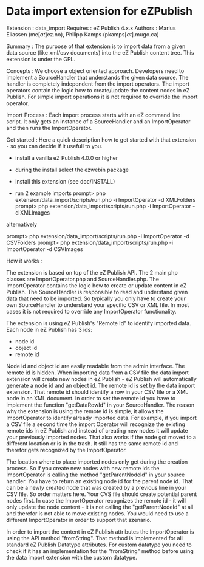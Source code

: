 Data import extension for eZPublish
=========

Extension : data_import
Requires  : eZ Publish 4.x.x
Authors   : Marius Eliassen (me[_at_]ez.no),
            Philipp Kamps (pkamps[_at_].mugo.ca)

Summary   :
The purpose of that extension is to import data from a
given data source (like xml/csv documents) into the eZ
Publish content tree. This extension is under the GPL.

Concepts :
We choose a object oriented approach. Developers need to
implement a SourceHandler that understands the given data
source. The handler is completely independent from the
import operators. The import operators contain the logic
how to create/update the content nodes in eZ Publish. For
simple import operations it is not required to override
the import operator.

Import Process :
Each import process starts with an eZ command line script.
It only gets an instance of a SourceHandler and an
ImportOperator and then runs the ImportOperator.

Get started :
Here a quick description how to get started with that
extension - so you can decide if it usefull to you.

- install a vanilla eZ Publish 4.0.0 or higher
 
- during the install select the ezwebin package
  
- install this extension (see doc/INSTALL)

- run 2 example imports
  prompt> php extension/data_import/scripts/run.php -i ImportOperator -d XMLFolders
  prompt> php extension/data_import/scripts/run.php -i ImportOperator -d XMLImages

alternatively

  prompt> php extension/data_import/scripts/run.php -i ImportOperator -d CSVFolders
  prompt> php extension/data_import/scripts/run.php -i ImportOperator -d CSVImages


How it works  :

The extension is based on top of the eZ Publish API. The 2 main
php classes are ImportOperator.php and SourceHandler.php. The
ImportOperator contains the logic how to create or update content
in eZ Publish. The SourceHandler is responsible to read and
understand given data that need to be imported. So typically you
only have to create your own SourceHandler to understand your
specific CSV or XML file. In most cases it is not required to
override any ImportOperator functionality.

The extension is using eZ Publish's "Remote Id" to identify
imported data. Each node in eZ Publish has 3 ids:

- node id
- object id
- remote id

Node id and object id are easily readable from the admin interface.
The remote id is hidden.
When importing data from a CSV file the data import extension will
create new nodes in eZ Publish - eZ Publish will automatically generate
a node id and an object id. The remote id is set by the data import
extension. That remote id should identify a row in your CSV file or
a XML node in an XML document. In order to set the remote id you have
to implement the function "getDataRowId" in your SourceHandler.
The reason why the extension is using the remote id is simple, it allows
the ImportOperator to identify already imported data. For example, if
you import a CSV file a second time the import Operator will recognize
the existing remote ids in eZ Publish and instead of creating new
nodes it will update your previously imported nodes. That also works
if the node got moved to a different location or is in the trash. It
still has the same remote id and therefor gets recognized by the
ImportOperator.

The location where to place imported nodes only get during the creation
process. So if you create new nodes with new remote ids the ImportOperator
is calling the method "getParentNodeId" in your source handler. You have
to return an existing node id for the parent node id. That can be a newly
created node that was created by a previous line in your CSV file. So order
matters here. Your CVS file should create potential parent nodes first.
In case the ImportOperator recognizes the remote id - it will only update
the node content - it is not calling the "getParentNodeId" at all and therefor
is not able to move existing nodes. You would need to use a different
ImportOperator in order to support that szenario.

In order to import the content in eZ Publish attributes the ImportOperator
is using the API method "fromString". That method is implemented for all
standard eZ Publish Datatype attributes. For custom datatype you need to check
if it has an implementation for the "fromString" method before using the
data import extension with the custom datatype.
